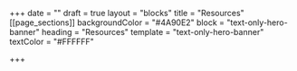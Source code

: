 +++
date = ""
draft = true
layout = "blocks"
title = "Resources"
[[page_sections]]
backgroundColor = "#4A90E2"
block = "text-only-hero-banner"
heading = "Resources"
template = "text-only-hero-banner"
textColor = "#FFFFFF"

+++
